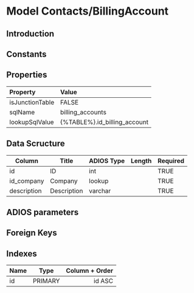 # Model Contacts/BillingAccount

## Introduction

## Constants

## Properties

| Property        | Value                        |
| :-------------- | :--------------------------- |
| isJunctionTable | FALSE                        |
| sqlName         | billing_accounts             |
| lookupSqlValue  | {%TABLE%}.id_billing_account |

## Data Scructure

| Column      | Title       | ADIOS Type | Length | Required |
| ----------- | ----------- | ---------- | ------ | -------- |
| id          | ID          | int        |        | TRUE     |
| id_company  | Company     | lookup     |        | TRUE     |
| description | Description | varchar    |        | TRUE     |

## ADIOS parameters

## Foreign Keys

## Indexes

| Name |  Type   | Column + Order |
| :--- | :-----: | -------------: |
| id   | PRIMARY |         id ASC |
